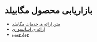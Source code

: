 # بازاریابی محصول مگابیلد


- [متن ارائه ی خدمات مگابیلد](meeting-scripts/README.md)
- [ارائه ی اسانسوری](peach/README.md)
- [چهارچوب](framework/README.md)